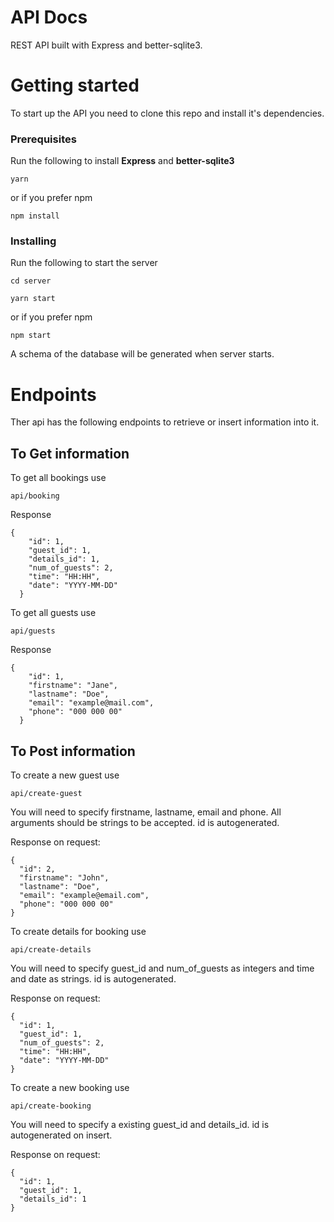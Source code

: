 # API Docs

REST API built with Express and better-sqlite3.

# Getting started

To start up the API you need to clone this repo and install it's dependencies.

### Prerequisites

Run the following to install **Express** and **better-sqlite3**

```
yarn
```

or if you prefer npm

```
npm install
```

### Installing

Run the following to start the server

```
cd server
```

```
yarn start
```

or if you prefer npm

```
npm start
```

A schema of the database will be generated when server starts.

# Endpoints

Ther api has the following endpoints to retrieve or insert information into it.

## To Get information

To get all bookings use

```
api/booking
```

Response

```
{
    "id": 1,
    "guest_id": 1,
    "details_id": 1,
    "num_of_guests": 2,
    "time": "HH:HH",
    "date": "YYYY-MM-DD"
  }
```

To get all guests use

```
api/guests
```

Response

```
{
    "id": 1,
    "firstname": "Jane",
    "lastname": "Doe",
    "email": "example@mail.com",
    "phone": "000 000 00"
  }
```

## To Post information

To create a new guest use

```
api/create-guest
```

You will need to specify firstname, lastname, email and phone. All arguments should be strings to be accepted. id is autogenerated.

Response on request:

```
{
  "id": 2,
  "firstname": "John",
  "lastname": "Doe",
  "email": "example@email.com",
  "phone": "000 000 00"
}
```

To create details for booking use

```
api/create-details
```

You will need to specify guest_id and num_of_guests as integers and time and date as strings. id is autogenerated.

Response on request:

```
{
  "id": 1,
  "guest_id": 1,
  "num_of_guests": 2,
  "time": "HH:HH",
  "date": "YYYY-MM-DD"
}
```

To create a new booking use

```
api/create-booking
```

You will need to specify a existing guest_id and details_id. id is autogenerated on insert.

Response on request:

```
{
  "id": 1,
  "guest_id": 1,
  "details_id": 1
}
```
